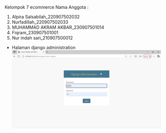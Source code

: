 Kelompok 7 ecommerce
Nama Anggota :
1. Alpira Salsabilah_220907502032
2. Nurfadillah_220907502033
3. ⁠MUHAMMAD AKRAM AKBAR_230907501014
4. Fiqram_230907501001
5. ⁠Nur indah sari_210907500012

- Halaman django administration
![alt text](https://github.com/fiqram-cell/projekkel7/blob/main/SS%20TAMPILAN%20ECOM/Screenshot%202024-11-30%20161156.png?raw=true)
